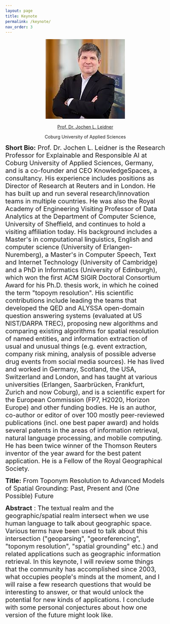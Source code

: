 ```yaml
---
layout: page
title: Keynote
permalink: /keynote/
nav_order: 3
---
```


<p align="center">
<a>
 <img src="figure/dr-jochen-l-leidner.png"   height="250" ></a>
</p>

 <p align="center">
<a href="https://www.hs-coburg.de/en/personen/prof-dr-jochen-leidner/">
 Prof. Dr. Jochen L. Leidner </a>
</p>
  
 <p align="center">
 Coburg University of Applied Sciences
</p>

<span style="font-size:20px;"> <strong> Short Bio:</strong>   Prof. Dr. Jochen L. Leidner is the Research Professor for Explainable and Responsible AI at Coburg University of Applied Sciences, Germany, and is a co-founder and CEO KnowledgeSpaces, a consultancy. His experience includes positions as Director of Research at Reuters and in London. He has built up and run several research/innovation teams in multiple countries. He was also the Royal Academy of Engineering Visiting Professor of Data Analytics at the Department of Computer Science, University of Sheffield, and continues to hold a visiting affiliation today. His background includes a Master's in computational linguistics, English and computer science (University of Erlangen-Nuremberg), a Master's in Computer Speech, Text and Internet Technology (University of Cambridge) and a PhD in Informatics (University of Edinburgh), which won the first ACM SIGIR Doctoral Consortium Award for his Ph.D. thesis work, in which he coined the term "topoym resolution". His scientific contributions include leading the teams that developed the QED and ALYSSA open-domain question answering systems (evaluated at US NIST/DARPA TREC), proposing new algorithms and comparing existing algorithms for spatial resolution of named entities, and information extraction of usual and unusual things (e.g. event extraction, company risk mining, analysis of possible adverse drug events from social media sources).  He has lived and worked in Germany, Scotland, the USA, Switzerland and London, and has taught at various universities (Erlangen, Saarbrücken, Frankfurt, Zurich and now Coburg), and is a scientific expert for the European Commission (FP7, H2020, Horizon Europe) and other funding bodies. He is an author, co-author or editor of over 100 mostly peer-reviewed publications (incl. one best paper award) and holds several patents in the areas of information retrieval, natural language processing, and mobile computing. He has been twice winner of the Thomson Reuters inventor of the year award for the best patent application. He is a Fellow of the Royal Geographical Society.


<span style="font-size:20px;"> <strong> Title:</strong> From Toponym Resolution to Advanced Models of Spatial Grounding: Past, Present and (One Possible) Future

<span style="font-size:20px;"> <strong> Abstract</strong> : The textual realm and the geographic/spatial realm intersect when we use human language to talk about geographic space. Various terms have been used to talk about this intersection ("geoparsing", "georeferencing", "toponym resolution", "spatial grounding" etc.) and related applications such as geographic information retrieval. In this keynote, I will review some things that the community has accomplished since 2003, what occupies people's minds at the moment, and I will raise a few research questions that would be interesting to answer, or that would unlock the potential for new kinds of applications. I conclude with some personal conjectures about how one version of the future might look like.

